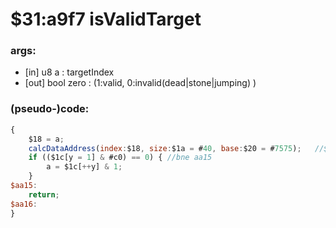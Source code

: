 ﻿
# $31:a9f7 isValidTarget



### args:
+ [in] u8 a : targetIndex
+ [out] bool zero : (1:valid, 0:invalid(dead|stone|jumping) )

### (pseudo-)code:
```js
{
	$18 = a;
	calcDataAddress(index:$18, size:$1a = #40, base:$20 = #7575);	//$be9d();
	if (($1c[y = 1] & #c0) == 0) { //bne aa15
		a = $1c[++y] & 1;
	}
$aa15:
	return;
$aa16:
}
```



